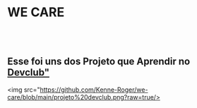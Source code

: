 <h1>WE CARE</h1>
<br>
<br>
<h2> Esse foi uns dos Projeto que Aprendir no <a href="https://lp.devclub.com.br/devclub-oficial/">Devclub"</a></h2>

<img src="https://github.com/Kenne-Roger/we-care/blob/main/projeto%20devclub.png?raw=true/>
